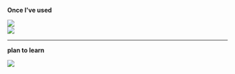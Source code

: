 <div>
  <p><strong>Once I've used</strong></p>
  <div>
  	<img src="https://skillicons.dev/icons?i=cs,java,py,php,html,css,js,ts,nodejs"/><br/>
    <img src="https://skillicons.dev/icons?i=spring,mongodb,postgres,mysql,sqlite,idea,rider,pycharm,figma"/>
  </div>
  <hr/>
  <p><strong>plan to learn</strong></p>
  <div>
    <img src="https://skillicons.dev/icons?i=rust,go,kotlin,react,nextjs,vue,unreal,unity"/>
  </div>
</div>
